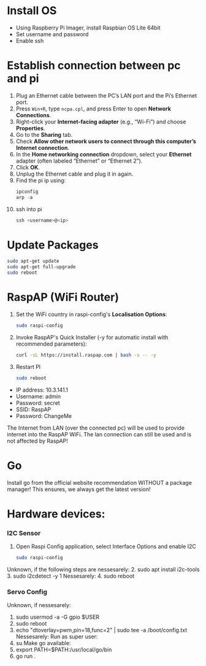 # Install OS
- Using Raspberry Pi Imager, install Raspbian OS Lite 64bit
- Set username and password
- Enable ssh

# Establish connection between pc and pi
1. Plug an Ethernet cable between the PC’s LAN port and the Pi’s Ethernet port.
2. Press `Win+R`, type `ncpa.cpl`, and press Enter to open **Network Connections**.
3. Right-click your **Internet-facing adapter** (e.g., “Wi-Fi”) and choose **Properties**.
4. Go to the **Sharing** tab.
5. Check **Allow other network users to connect through this computer’s Internet connection**.
6. In the **Home networking connection** dropdown, select your **Ethernet** adapter (often labeled “Ethernet” or “Ethernet 2”).
7. Click **OK**.
8. Unplug the Ethernet cable and plug it in again.
9. Find the pi ip using:
   ```powershell
   ipconfig
   arp -a
   ```
10. ssh into pi
    ```powershell
    ssh <username>@<ip>
    ```

# Update Packages
```bash
sudo apt-get update
sudo apt-get full-upgrade
sudo reboot
```

# RaspAP (WiFi Router)
1. Set the WiFi country in raspi-config's **Localisation Options**:
   ```bash
   sudo raspi-config
   ```
2. Invoke RaspAP's Quick Installer (-y for automatic install with recommended parameters):
   ```bash
   curl -sL https://install.raspap.com | bash -s -- -y
   ```
3. Restart PI
   ```bash
   sudo reboot
   ```

- IP address: 10.3.141.1
- Username: admin
- Password: secret
- SSID: RaspAP
- Password: ChangeMe

The Internet from LAN (over the connected pc) will be used to provide internet into the RaspAP WiFi. The lan connection can still be used and is not affected by RaspAP!

# Go
Install go from the official website recommendation WITHOUT a package manager!
This ensures, we always get the latest version!

# Hardware devices:

### I2C Sensor
1. Open Raspi Config application, select Interface Options and enable I2C
   ```bash
   sudo raspi-config
   ```
Unknown, if the following steps are nessesarely:
2. sudo apt install i2c-tools
3. sudo i2cdetect -y 1
Nessesarely:
4. sudo reboot

### Servo Config
Unknown, if nessesarely:
1. sudo usermod -a -G gpio $USER
2. sudo reboot
3. echo "dtoverlay=pwm,pin=18,func=2" | sudo tee -a /boot/config.txt
Nessesarely:
Run as super user:
4. su
Make go available:
5. export PATH=$PATH:/usr/local/go/bin
6. go run .
